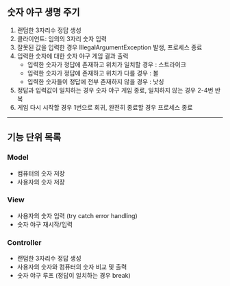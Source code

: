 ## 숫자 야구 생명 주기
1. 랜덤한 3자리수 정답 생성
2. 클라이언트: 임의의 3자리 숫자 입력
3. 잘못된 값을 입력한 경우 IllegalArgumentException 발생, 프로세스 종료
4. 입력한 숫자에 대한 숫자 야구 게임 결과 출력
   - 입력한 숫자가 정답에 존재하고 위치가 일치할 경우 : 스트라이크
   - 입력한 숫자가 정답에 존재하고 위치가 다를 경우 : 볼
   - 입력한 숫자들이 정답에 전부 존재하지 않을 경우 : 낫싱
5. 정답과 입력값이 일치하는 경우 숫자 야구 게임 종료, 일치하지 않는 경우 2-4번 반복
6. 게임 다시 시작할 경우 1번으로 회귀, 완전히 종료할 경우 프로세스 종료
***
## 기능 단위 목록
### Model
- 컴퓨터의 숫자 저장
- 사용자의 숫자 저장
### View
- 사용자의 숫자 입력 (try catch error handling)
- 숫자 야구 재시작/입력
### Controller
- 랜덤한 3자리수 정답 생성
- 사용자의 숫자와 컴퓨터의 숫자 비교 및 출력
- 숫자 야구 루프 (정답이 일치하는 경우 break)

